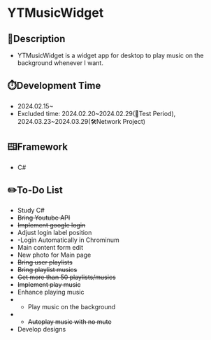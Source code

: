 # YTMusicWidget

## 📘Description
- YTMusicWidget is a widget app for desktop to play music on the background whenever I want.

## ⏱️Development Time
- 2024.02.15~
- Excluded time: 2024.02.20~2024.02.29(📘Test Period), 2024.03.23~2024.03.29(🛠️Network Project)

## 🖽Framework
- C#

## ✏️To-Do List
- Study C#
- ~~Bring Youtube API~~
- ~~Implement google login~~
- Adjust login label position
- -Login Automatically in Chrominum
- Main content form edit
- New photo for Main page
- ~~Bring user playlists~~			
- ~~Bring playlist musics~~
- ~~Get more than 50 playlists/musics~~
- ~~Implement play music~~
- Enhance playing music
- - Play music on the background
- - ~~Autoplay music with no mute~~
- Develop designs
